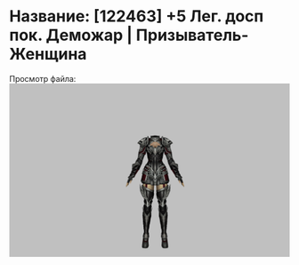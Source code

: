 # Название: [122463] +5 Лег. досп пок. Деможар | Призыватель-Женщина

Просмотр файла:
![p090034.png](p090034.png)